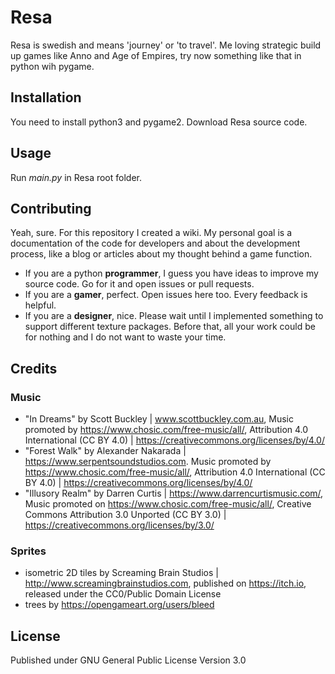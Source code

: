 # Resa
Resa is swedish and means 'journey' or 'to travel'. Me loving strategic build up games like Anno and Age of Empires, try now something like that in python wih pygame.

## Installation
You need to install python3 and pygame2. Download Resa source code.

## Usage
Run *main.py* in Resa root folder.

## Contributing
Yeah, sure. For this repository I created a wiki. My personal goal is a documentation of the code for developers and about the development process, like a blog or articles about my thought behind a game function.

- If you are a python **programmer**, I guess you have ideas to improve my source code. Go for it and open issues or pull requests.
- If you are a **gamer**, perfect. Open issues here too. Every feedback is helpful.
- If you are a **designer**, nice. Please wait until I implemented something to support different texture packages. Before that, all your work could be for nothing and I do not want to waste your time.

## Credits
### Music
- "In Dreams" by Scott Buckley | www.scottbuckley.com.au, Music promoted by https://www.chosic.com/free-music/all/, Attribution 4.0 International (CC BY 4.0) | https://creativecommons.org/licenses/by/4.0/
- "Forest Walk" by Alexander Nakarada | https://www.serpentsoundstudios.com. Music promoted by https://www.chosic.com/free-music/all/, Attribution 4.0 International (CC BY 4.0) | https://creativecommons.org/licenses/by/4.0/
- "Illusory Realm" by Darren Curtis | https://www.darrencurtismusic.com/, Music promoted on https://www.chosic.com/free-music/all/, Creative Commons Attribution 3.0 Unported (CC BY 3.0) | https://creativecommons.org/licenses/by/3.0/

### Sprites
- isometric 2D tiles by Screaming Brain Studios | http://www.screamingbrainstudios.com, published on https://itch.io, released under the CC0/Public Domain License
- trees by https://opengameart.org/users/bleed

## License
Published under GNU General Public License Version 3.0
